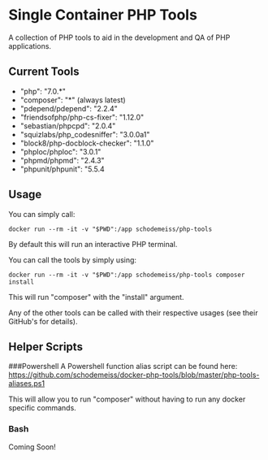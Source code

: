 # Single Container PHP Tools
A collection of PHP tools to aid in the development and QA of PHP applications.

## Current Tools

* "php": "7.0.*"
* "composer": "*" (always latest)
* "pdepend/pdepend": "2.2.4"
* "friendsofphp/php-cs-fixer": "1.12.0"
* "sebastian/phpcpd": "2.0.4"
* "squizlabs/php_codesniffer": "3.0.0a1"
* "block8/php-docblock-checker": "1.1.0"
* "phploc/phploc": "3.0.1"
* "phpmd/phpmd": "2.4.3"
* "phpunit/phpunit": "5.5.4

## Usage

You can simply call:

```
docker run --rm -it -v "$PWD":/app schodemeiss/php-tools
```

By default this will run an interactive PHP terminal.

You can call the tools by simply using:

```
docker run --rm -it -v "$PWD":/app schodemeiss/php-tools composer install
```

This will run "composer" with the "install" argument.

Any of the other tools can be called with their respective usages (see their GitHub's for details).

## Helper Scripts
###Powershell
A Powershell function alias script can be found here: https://github.com/schodemeiss/docker-php-tools/blob/master/php-tools-aliases.ps1

This will allow you to run "composer" without having to run any docker specific commands.

### Bash
Coming Soon!
